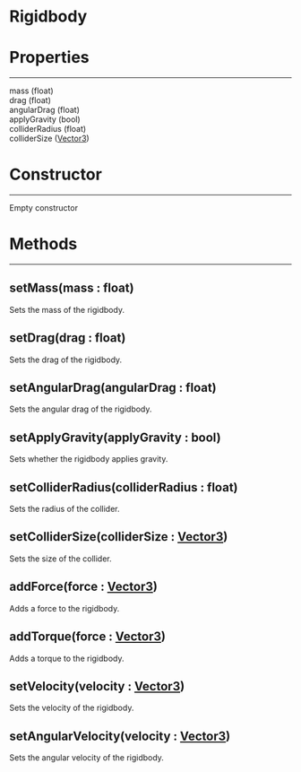 # Rigidbody
# Properties
---

mass (float)   
drag (float)   
angularDrag (float)   
applyGravity (bool)   
colliderRadius (float)   
colliderSize ([Vector3](../math/Vector3.md))

   

# Constructor
---
Empty constructor

   
   

# Methods
---

## **setMass(mass : float)**
Sets the mass of the rigidbody.

## **setDrag(drag : float)**
Sets the drag of the rigidbody.

## **setAngularDrag(angularDrag : float)**
Sets the angular drag of the rigidbody.

## **setApplyGravity(applyGravity : bool)**
Sets whether the rigidbody applies gravity.

## **setColliderRadius(colliderRadius : float)**
Sets the radius of the collider.

## **setColliderSize(colliderSize : [Vector3](../math/Vector3.md))**
Sets the size of the collider.

## **addForce(force : [Vector3](../math/Vector3.md))**
Adds a force to the rigidbody.

## **addTorque(force : [Vector3](../math/Vector3.md))**
Adds a torque to the rigidbody.

## **setVelocity(velocity : [Vector3](../math/Vector3.md))**
Sets the velocity of the rigidbody.

## **setAngularVelocity(velocity : [Vector3](../math/Vector3.md))**
Sets the angular velocity of the rigidbody.